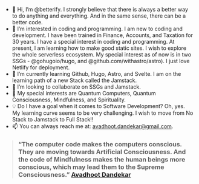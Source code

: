 - 👋 Hi, I’m @betterify. I strongly believe that there is always a better way to do anything and everything. And in the same sense, there can be a better code. 
- 👀 I’m interested in coding and programming. I am new to coding and development. I have been trained in Finance, Accounts, and Taxation for 30 years. I have a special interest in coding and programming. At present, I am learning how to make good static sites. I wish to explore the whole serverless ecosystem. My special interest as of now is in two SSGs - @gohugoio/hugo, and @github.com/withastro/astro). I just love Netlify for deployment.
- 🌱 I’m currently learning Github, Hugo, Astro, and Svelte. I am on the learning path of a new Stack called the Jamstack.
- 💞️ I’m looking to collaborate on SSGs and Jamstack. 
- 💞️ My special interests are Quantum Computers, Quantum Consciousness, Mindfulness, and Spirituality.
- 💡 Do I have a goal when it comes to Software Development? Oh, yes. My learning curve seems to be very challenging. I wish to move from No Stack to Jamstack to Full Stack!!
- 📫 You can always reach me at: avadhoot.dandekar@gmail.com.

> ### “The computer code makes the computers conscious. They are moving towards Artificial Consciousness. And the code of Mindfulness makes the human beings more conscious, which may lead them to the Supreme Consciousness.” [Avadhoot Dandekar](https://www.avadhoot.me/p/avadhoot-dandekar.html)

<!---
betterify/betterify is a ✨ special ✨ repository because its `README.md` (this file) appears on your GitHub profile.
You can click the Preview link to take a look at your changes.
--->
